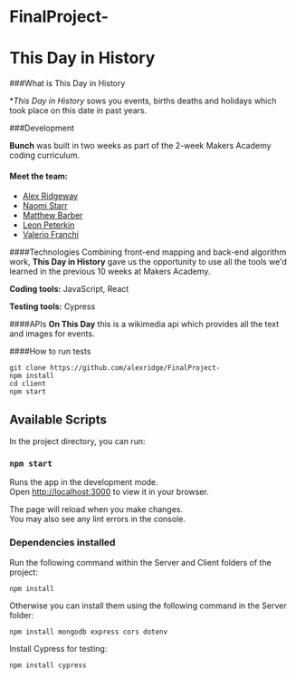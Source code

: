 # FinalProject-

# This Day in History

###What is This Day in History

**This Day in History* sows you events, births deaths and holidays which took place on this date in past years.

###Development

**Bunch** was built in two weeks as part of the 2-week Makers Academy coding curriculum.

#### Meet the team:
  + [Alex Ridgeway](https://github.com/alexridge)
  + [Naomi Starr]()
  + [Matthew Barber]()
  + [Leon Peterkin]()
  + [Valerio Franchi](https://github.com/Mahasiddha95)

####Technologies
Combining front-end mapping and back-end algorithm work, **This Day in History** gave us the opportunity to use all the tools we'd learned in the previous 10 weeks at Makers Academy.

**Coding tools:** JavaScript, React

**Testing tools:** Cypress

####APIs
**On This Day** this is a wikimedia api which provides all the text and images for events.

####How to run tests

```shell
git clone https://github.com/alexridge/FinalProject-
npm install 
cd client 
npm start
```

[Makers Academy]:http://www.makersacademy.com/

## Available Scripts

In the project directory, you can run:

### `npm start`

Runs the app in the development mode.\
Open [http://localhost:3000](http://localhost:3000) to view it in your browser.

The page will reload when you make changes.\
You may also see any lint errors in the console.

### Dependencies installed

Run the following command within the Server and Client folders of the project:

```
npm install
```

Otherwise you can install them using the following command in the Server folder:

```
npm install mongodb express cors dotenv
```

Install Cypress for testing: 

```
npm install cypress
```